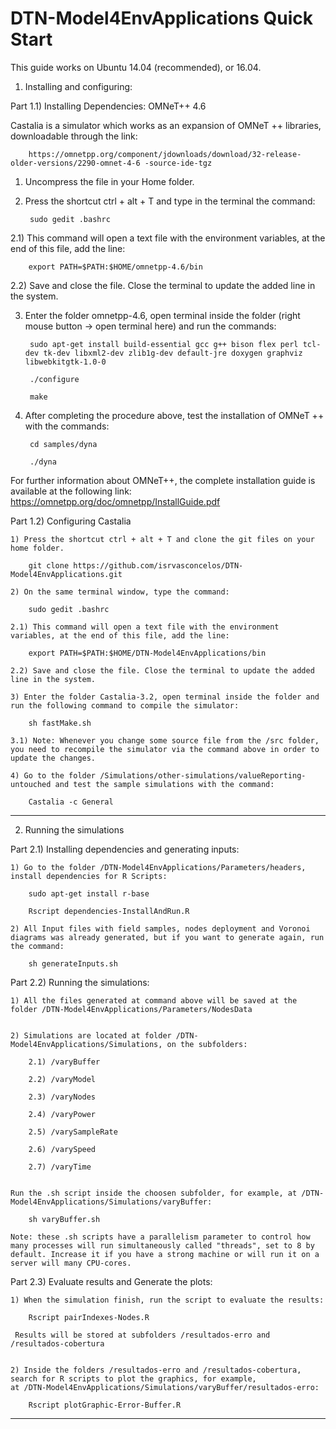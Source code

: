 # DTN-Model4EnvApplications Quick Start

This guide works on Ubuntu 14.04 (recommended), or 16.04.

1) Installing and configuring:

Part 1.1) Installing Dependencies: OMNeT++ 4.6

Castalia is a simulator which works as an expansion of OMNeT ++ libraries, downloadable through the link: 

		https://omnetpp.org/component/jdownloads/download/32-release-older-versions/2290-omnet-4-6 -source-ide-tgz

1) Uncompress the file in your Home folder.

2) Press the shortcut ctrl + alt + T and type in the terminal the command:

		sudo gedit .bashrc

2.1) This command will open a text file with the environment variables, at the end of this file, add the line:

		export PATH=$PATH:$HOME/omnetpp-4.6/bin

2.2) Save and close the file. Close the terminal to update the added line in the system.

3) Enter the folder omnetpp-4.6, open terminal inside the folder (right mouse button -> open terminal here) and run the commands:

		sudo apt-get install build-essential gcc g++ bison flex perl tcl-dev tk-dev libxml2-dev zlib1g-dev default-jre doxygen graphviz libwebkitgtk-1.0-0

		./configure

		make

4) After completing the procedure above, test the installation of OMNeT ++ with the commands:

		cd samples/dyna

		./dyna

For further information about OMNeT++, the complete installation guide is available at the following link: https://omnetpp.org/doc/omnetpp/InstallGuide.pdf

Part 1.2) Configuring Castalia

	1) Press the shortcut ctrl + alt + T and clone the git files on your home folder.

		git clone https://github.com/isrvasconcelos/DTN-Model4EnvApplications.git

	2) On the same terminal window, type the command:

		sudo gedit .bashrc

	2.1) This command will open a text file with the environment variables, at the end of this file, add the line:

		export PATH=$PATH:$HOME/DTN-Model4EnvApplications/bin

	2.2) Save and close the file. Close the terminal to update the added line in the system.

	3) Enter the folder Castalia-3.2, open terminal inside the folder and run the following command to compile the simulator:

		sh fastMake.sh

	3.1) Note: Whenever you change some source file from the /src folder, you need to recompile the simulator via the command above in order to update the changes.

	4) Go to the folder /Simulations/other-simulations/valueReporting-untouched and test the sample simulations with the command:

		Castalia -c General

--------------------------------------------------------------------------------------------------------------------------------------------------------

2) Running the simulations

Part 2.1) Installing dependencies and generating inputs:

	1) Go to the folder /DTN-Model4EnvApplications/Parameters/headers, install dependencies for R Scripts:

		sudo apt-get install r-base

		Rscript dependencies-InstallAndRun.R

	2) All Input files with field samples, nodes deployment and Voronoi diagrams was already generated, but if you want to generate again, run the command:

		sh generateInputs.sh
		

Part 2.2) Running the simulations:

	1) All the files generated at command above will be saved at the folder /DTN-Model4EnvApplications/Parameters/NodesData


	2) Simulations are located at folder /DTN-Model4EnvApplications/Simulations, on the subfolders:

		2.1) /varyBuffer

		2.2) /varyModel

		2.3) /varyNodes

		2.4) /varyPower

		2.5) /varySampleRate

		2.6) /varySpeed

		2.7) /varyTime


	Run the .sh script inside the choosen subfolder, for example, at /DTN-Model4EnvApplications/Simulations/varyBuffer:

		sh varyBuffer.sh

	Note: these .sh scripts have a parallelism parameter to control how many processes will run simultaneously called "threads", set to 8 by default. Increase it if you have a strong machine or will run it on a server will many CPU-cores.


Part 2.3) Evaluate results and Generate the plots:

	1) When the simulation finish, run the script to evaluate the results:
		
		Rscript pairIndexes-Nodes.R

	 Results will be stored at subfolders /resultados-erro and /resultados-cobertura


	2) Inside the folders /resultados-erro and /resultados-cobertura, search for R scripts to plot the graphics, for example,
	at /DTN-Model4EnvApplications/Simulations/varyBuffer/resultados-erro:

		Rscript plotGraphic-Error-Buffer.R

--------------------------------------------------------------------------------------------------------------------------------------------------------

